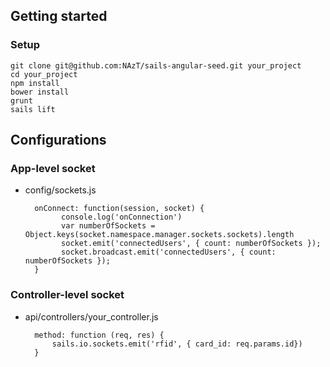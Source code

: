 ## Getting started
### Setup
    git clone git@github.com:NAzT/sails-angular-seed.git your_project
    cd your_project
    npm install
    bower install
    grunt
    sails lift 
    

## Configurations
### App-level socket
    
- config/sockets.js

        onConnect: function(session, socket) {
              console.log('onConnection')
              var numberOfSockets = Object.keys(socket.namespace.manager.sockets.sockets).length
              socket.emit('connectedUsers', { count: numberOfSockets });
              socket.broadcast.emit('connectedUsers', { count: numberOfSockets });
        }


### Controller-level socket

- api/controllers/your_controller.js

        method: function (req, res) {
            sails.io.sockets.emit('rfid', { card_id: req.params.id})
        }
